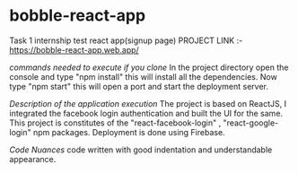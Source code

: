 # bobble-react-app
Task 1 internship test react app(signup page)
PROJECT LINK :- https://bobble-react-app.web.app/

*commands needed to execute if you clone*
In the project directory open the console and type "npm install" this will install all the dependencies.
Now type "npm start" this will open a port and start the deployment server.

*Description of the application execution*
The project is based on ReactJS, I integrated the facebook login authentication and built the UI for the same.
This project is constitutes of the "react-facebook-login" , "react-google-login" npm packages.
Deployment is done using Firebase.

*Code Nuances*
code written with good indentation and understandable appearance.
